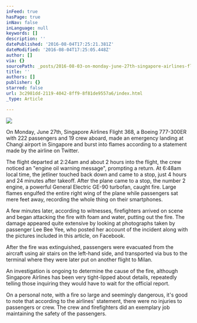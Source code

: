 ```yaml
---
inFeed: true
hasPage: true
inNav: false
inLanguage: null
keywords: []
description: ''
datePublished: '2016-08-04T17:25:21.381Z'
dateModified: '2016-08-04T17:25:05.448Z'
author: []
via: {}
sourcePath: _posts/2016-08-03-on-monday-june-27th-singapore-airlines-flight-368-a-boein.md
title: ''
authors: []
publisher: {}
starred: false
url: 3c2981dd-2119-4042-8ff9-8f81de9557a6/index.html
_type: Article

---
```

![](https://the-grid-user-content.s3-us-west-2.amazonaws.com/c9b417da-9755-44ce-abe8-94599854a2c9.jpg)

On Monday, June 27th, Singapore Airlines Flight 368, a Boeing 777-300ER with 222 passengers and 19 crew aboard, made an emergency landing at Changi airport in Singapore and burst into flames according to a statement made by the airline on Twitter.  

The flight departed at 2:24am and about 2 hours into the flight, the crew noticed an "engine oil warning message", prompting a return. At 6:48am local time, the jetliner touched back down and came to a stop, just 4 hours and 24 minutes after takeoff. After the plane came to a stop, the number 2 engine, a powerful General Electric GE-90 turbofan, caught fire. Large flames engulfed the entire right wing of the plane while passengers sat mere feet away, recording the whole thing on their smartphones.

A few minutes later, according to witnesses, firefighters arrived on scene and began attacking the fire with foam and water, putting out the fire. The damage appeared quite extensive by looking at photographs taken by passenger Lee Bee Yee, who posted her account of the incident along with the pictures included in this article, on Facebook.

After the fire was extinguished, passengers were evacuated from the aircraft using air stairs on the left-hand side, and transported via bus to the terminal where they were later put on another flight to Milan.

An investigation is ongoing to determine the cause of the fire, although Singapore Airlines has been very tight-lipped about details, repeatedly telling those inquiring they would have to wait for the official report.

On a personal note, with a fire so large and seemingly dangerous, it's good to note that according to the airlines' statement, there were no injuries to passengers or crew. The crew and firefighters did an exemplary job maintaining the safety of the passengers.